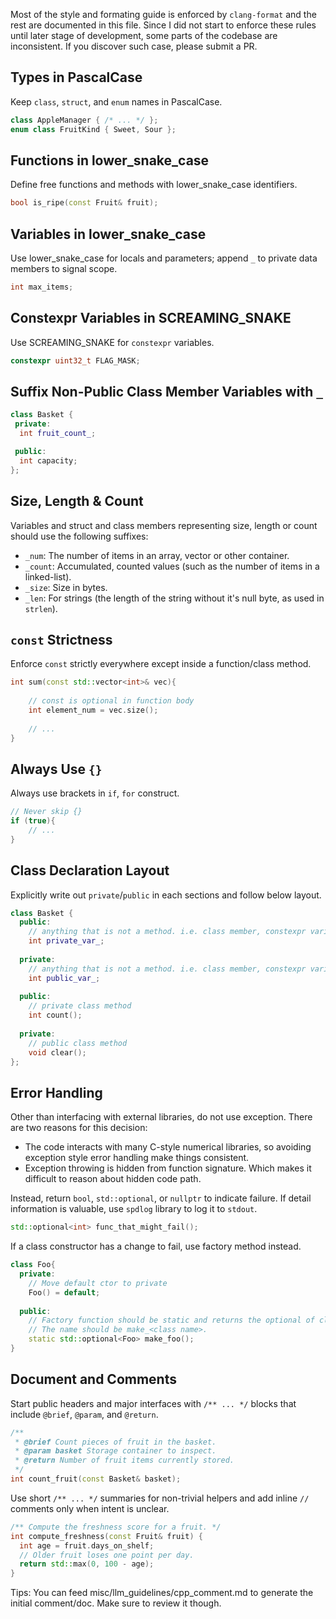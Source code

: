 Most of the style and formating guide is enforced by `clang-format` and the rest are documented in this file. Since I did not start to enforce these rules until later stage of development, some parts of the codebase are inconsistent. If you discover such case, please submit a PR.

## Types in PascalCase

Keep `class`, `struct`, and `enum` names in PascalCase.

```cpp
class AppleManager { /* ... */ };
enum class FruitKind { Sweet, Sour };
```

## Functions in lower_snake_case

Define free functions and methods with lower_snake_case identifiers.

```cpp
bool is_ripe(const Fruit& fruit);
```

## Variables in lower_snake_case

Use lower_snake_case for locals and parameters; append `_` to private data members to signal scope.

```cpp
int max_items;
```

## Constexpr Variables in SCREAMING_SNAKE

Use SCREAMING_SNAKE for `constexpr` variables.

```cpp
constexpr uint32_t FLAG_MASK;
```

## Suffix Non-Public Class Member Variables with `_`

```cpp
class Basket {
 private:
  int fruit_count_;

 public:
  int capacity;
};
```

## Size, Length & Count

Variables and struct and class members representing size, length or count should use the following suffixes:

- `_num`: The number of items in an array, vector or other container.
- `_count`: Accumulated, counted values (such as the number of items in a linked-list).
- `_size`: Size in bytes.
- `_len`: For strings (the length of the string without it's null byte, as used in `strlen`).

## `const` Strictness

Enforce `const` strictly everywhere except inside a function/class method.

```c++ 
int sum(const std::vector<int>& vec){
    
    // const is optional in function body
    int element_num = vec.size();
    
    // ...
}
```

## Always Use `{}`

Always use brackets in `if`, `for` construct.

```c++
// Never skip {}
if (true){
    // ...
}
```

## Class Declaration Layout

Explicitly write out `private`/`public` in each sections and follow below layout. 

```c++
class Basket {
  public:
    // anything that is not a method. i.e. class member, constexpr variable, using alias
    int private_var_;
  
  private:
    // anything that is not a method. i.e. class member, constexpr variable, using alias
    int public_var_;
    
  public:
    // private class method
    int count();
    
  private:
    // public class method
    void clear();
};
```



## Error Handling

Other than interfacing with external libraries, do not use exception. There are two reasons for this decision:

- The code interacts with many C-style numerical libraries, so avoiding exception style error handling make things consistent.
- Exception throwing is hidden from function signature. Which makes it difficult to reason about hidden code path.

Instead, return `bool`, `std::optional`, or `nullptr` to indicate failure. If detail information is valuable, use `spdlog` library to log it to `stdout`.  

```c++
std::optional<int> func_that_might_fail(); 
```

If a class constructor has a change to fail, use factory method instead.

```c++
class Foo{
  private:
  	// Move default ctor to private
    Foo() = default;
  
  public:
    // Factory function should be static and returns the optional of class type.
    // The name should be make_<class name>.
    static std::optional<Foo> make_foo();
}
```

## Document and Comments

Start public headers and major interfaces with `/** ... */` blocks that include `@brief`, `@param`, and `@return`.

```cpp
/**
 * @brief Count pieces of fruit in the basket.
 * @param basket Storage container to inspect.
 * @return Number of fruit items currently stored.
 */
int count_fruit(const Basket& basket);
```

Use short `/** ... */` summaries for non-trivial helpers and add inline `//` comments only when intent is unclear.

```cpp
/** Compute the freshness score for a fruit. */
int compute_freshness(const Fruit& fruit) {
  int age = fruit.days_on_shelf;
  // Older fruit loses one point per day.
  return std::max(0, 100 - age);
}
```

Tips: You can feed misc/llm_guidelines/cpp_comment.md to generate the initial comment/doc. Make sure to review it though.
